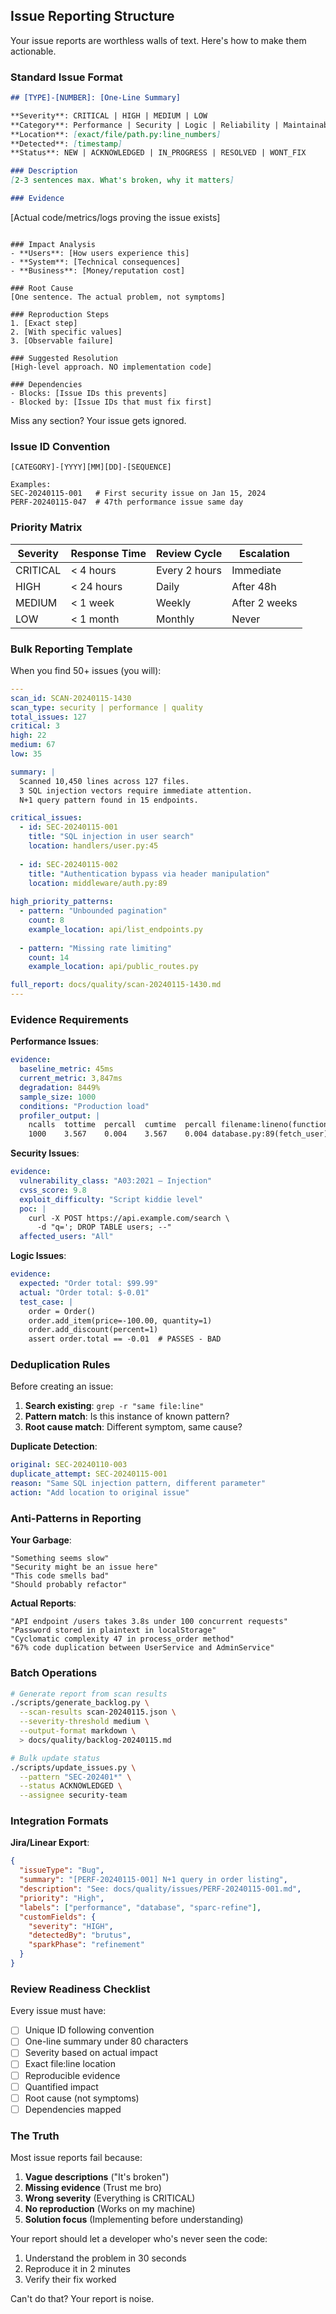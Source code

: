 ## Issue Reporting Structure

Your issue reports are worthless walls of text. Here's how to make them actionable.

### Standard Issue Format

```markdown
## [TYPE]-[NUMBER]: [One-Line Summary]

**Severity**: CRITICAL | HIGH | MEDIUM | LOW
**Category**: Performance | Security | Logic | Reliability | Maintainability
**Location**: [exact/file/path.py:line_numbers]
**Detected**: [timestamp]
**Status**: NEW | ACKNOWLEDGED | IN_PROGRESS | RESOLVED | WONT_FIX

### Description
[2-3 sentences max. What's broken, why it matters]

### Evidence
```
[Actual code/metrics/logs proving the issue exists]
```

### Impact Analysis
- **Users**: [How users experience this]
- **System**: [Technical consequences]
- **Business**: [Money/reputation cost]

### Root Cause
[One sentence. The actual problem, not symptoms]

### Reproduction Steps
1. [Exact step]
2. [With specific values]
3. [Observable failure]

### Suggested Resolution
[High-level approach. NO implementation code]

### Dependencies
- Blocks: [Issue IDs this prevents]
- Blocked by: [Issue IDs that must fix first]
```

Miss any section? Your issue gets ignored.

### Issue ID Convention

```
[CATEGORY]-[YYYY][MM][DD]-[SEQUENCE]

Examples:
SEC-20240115-001   # First security issue on Jan 15, 2024
PERF-20240115-047  # 47th performance issue same day
```

### Priority Matrix

| Severity | Response Time | Review Cycle | Escalation |
|----------|---------------|--------------|------------|
| CRITICAL | < 4 hours | Every 2 hours | Immediate |
| HIGH | < 24 hours | Daily | After 48h |
| MEDIUM | < 1 week | Weekly | After 2 weeks |
| LOW | < 1 month | Monthly | Never |

### Bulk Reporting Template

When you find 50+ issues (you will):

```yaml
---
scan_id: SCAN-20240115-1430
scan_type: security | performance | quality
total_issues: 127
critical: 3
high: 22
medium: 67
low: 35

summary: |
  Scanned 10,450 lines across 127 files.
  3 SQL injection vectors require immediate attention.
  N+1 query pattern found in 15 endpoints.

critical_issues:
  - id: SEC-20240115-001
    title: "SQL injection in user search"
    location: handlers/user.py:45
    
  - id: SEC-20240115-002
    title: "Authentication bypass via header manipulation"
    location: middleware/auth.py:89
    
high_priority_patterns:
  - pattern: "Unbounded pagination"
    count: 8
    example_location: api/list_endpoints.py
    
  - pattern: "Missing rate limiting"
    count: 14
    example_location: api/public_routes.py

full_report: docs/quality/scan-20240115-1430.md
---
```

### Evidence Requirements

**Performance Issues**:
```yaml
evidence:
  baseline_metric: 45ms
  current_metric: 3,847ms
  degradation: 8449%
  sample_size: 1000
  conditions: "Production load"
  profiler_output: |
    ncalls  tottime  percall  cumtime  percall filename:lineno(function)
    1000    3.567    0.004    3.567    0.004 database.py:89(fetch_user)
```

**Security Issues**:
```yaml
evidence:
  vulnerability_class: "A03:2021 – Injection"
  cvss_score: 9.8
  exploit_difficulty: "Script kiddie level"
  poc: |
    curl -X POST https://api.example.com/search \
      -d "q='; DROP TABLE users; --"
  affected_users: "All"
```

**Logic Issues**:
```yaml
evidence:
  expected: "Order total: $99.99"
  actual: "Order total: $-0.01"
  test_case: |
    order = Order()
    order.add_item(price=-100.00, quantity=1)
    order.add_discount(percent=1)
    assert order.total == -0.01  # PASSES - BAD
```

### Deduplication Rules

Before creating an issue:

1. **Search existing**: `grep -r "same file:line"`
2. **Pattern match**: Is this instance of known pattern?
3. **Root cause match**: Different symptom, same cause?

**Duplicate Detection**:
```yaml
original: SEC-20240110-003
duplicate_attempt: SEC-20240115-001
reason: "Same SQL injection pattern, different parameter"
action: "Add location to original issue"
```

### Anti-Patterns in Reporting

**Your Garbage**:
```
"Something seems slow"
"Security might be an issue here"
"This code smells bad"
"Should probably refactor"
```

**Actual Reports**:
```
"API endpoint /users takes 3.8s under 100 concurrent requests"
"Password stored in plaintext in localStorage"
"Cyclomatic complexity 47 in process_order method"
"67% code duplication between UserService and AdminService"
```

### Batch Operations

```bash
# Generate report from scan results
./scripts/generate_backlog.py \
  --scan-results scan-20240115.json \
  --severity-threshold medium \
  --output-format markdown \
  > docs/quality/backlog-20240115.md

# Bulk update status
./scripts/update_issues.py \
  --pattern "SEC-202401*" \
  --status ACKNOWLEDGED \
  --assignee security-team
```

### Integration Formats

**Jira/Linear Export**:
```json
{
  "issueType": "Bug",
  "summary": "[PERF-20240115-001] N+1 query in order listing",
  "description": "See: docs/quality/issues/PERF-20240115-001.md",
  "priority": "High",
  "labels": ["performance", "database", "sparc-refine"],
  "customFields": {
    "severity": "HIGH",
    "detectedBy": "brutus",
    "sparkPhase": "refinement"
  }
}
```

### Review Readiness Checklist

Every issue must have:
- [ ] Unique ID following convention
- [ ] One-line summary under 80 characters
- [ ] Severity based on actual impact
- [ ] Exact file:line location
- [ ] Reproducible evidence
- [ ] Quantified impact
- [ ] Root cause (not symptoms)
- [ ] Dependencies mapped

### The Truth

Most issue reports fail because:
1. **Vague descriptions** ("It's broken")
2. **Missing evidence** (Trust me bro)
3. **Wrong severity** (Everything is CRITICAL)
4. **No reproduction** (Works on my machine)
5. **Solution focus** (Implementing before understanding)

Your report should let a developer who's never seen the code:
1. Understand the problem in 30 seconds
2. Reproduce it in 2 minutes
3. Verify their fix worked

Can't do that? Your report is noise.
